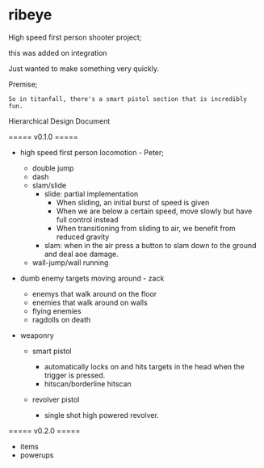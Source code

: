 # ribeye

High speed first person shooter project;

this was added on integration

Just wanted to make something very quickly.

Premise; 

    So in titanfall, there's a smart pistol section that is incredibly fun.

Hierarchical Design Document


===== v0.1.0 =====
 
- high speed first person locomotion - Peter;
    - double jump
    - dash
    - slam/slide
        - slide: partial implementation
            - When sliding, an initial burst of speed is given
            - When we are below a certain speed, move slowly but have full control instead
            - When transitioning from sliding to air, we benefit from reduced gravity
        - slam: when in the air press a button to slam down to the ground and deal aoe damage.
    - wall-jump/wall running

- dumb enemy targets moving around - zack
    - enemys that walk around on the floor
    - enemies that walk around on walls
    - flying enemies
    - ragdolls on death

- weaponry

    - smart pistol
        - automatically locks on and hits targets in the head when the trigger is pressed.
        - hitscan/borderline hitscan

    - revolver pistol
        - single shot high powered revolver.

===== v0.2.0 =====

- items
- powerups
